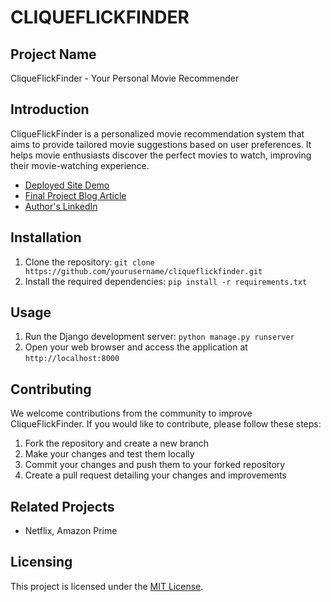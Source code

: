 # CLIQUEFLICKFINDER

## Project Name
CliqueFlickFinder - Your Personal Movie Recommender

## Introduction
CliqueFlickFinder is a personalized movie recommendation system that aims to provide tailored movie suggestions based on user preferences. It helps movie enthusiasts discover the perfect movies to watch, improving their movie-watching experience.

- [Deployed Site Demo](https://youtu.be/_0ZB6dAfqFI)
- [Final Project Blog Article](https://ngosamichael.wixsite.com/cliqueflick)
- [Author's LinkedIn](https://www.linkedin.com/in/michael-ngosa-64a464186/)

## Installation
1. Clone the repository: `git clone https://github.com/yourusername/cliqueflickfinder.git`
2. Install the required dependencies: `pip install -r requirements.txt`

## Usage
1. Run the Django development server: `python manage.py runserver`
2. Open your web browser and access the application at `http://localhost:8000`

## Contributing
We welcome contributions from the community to improve CliqueFlickFinder. If you would like to contribute, please follow these steps:
1. Fork the repository and create a new branch
2. Make your changes and test them locally
3. Commit your changes and push them to your forked repository
4. Create a pull request detailing your changes and improvements

## Related Projects
- Netflix, Amazon Prime 

## Licensing
This project is licensed under the [MIT License](https://opensource.org/licenses/MIT).
